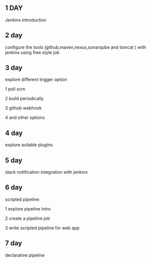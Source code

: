 1 DAY
--------------------

Jenkins introduction 


2 day 
---------------------


configure the tools (github,maven,nexus,sonarqube and tomcat ) with jenkins using free style job

3 day 
---------------------
 explore different trigger option 
 
  1 poll scm
  
  2 build periodically 
  
  3 github webhook 
  
  4 and other options 

4 day 
------------------

explore avilable plugins 

5 day 
--------------------


slack notification integration with jenkins 

6 day 
---------------------

scripted pipeline:

1 explore pipeline intro 


2 create a pipeline job 

3 write scripted pipeline for web app 

7 day 
----------------------------


declarative pipeline 




















  
